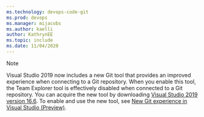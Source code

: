 ```yaml
---
ms.technology: devops-code-git 
ms.prod: devops
ms.manager: mijacobs
ms.author: kaelli
author: KathrynEE
ms.topic: include
ms.date: 11/04/2020
---
```


> [!NOTE]   
> Visual Studio 2019 now includes a new Git tool that provides an improved experience when connecting to a Git repository. When you enable this tool, the Team Explorer tool is effectively disabled when connected to a Git repository.  You can acquire the new tool by downloading [Visual Studio 2019 version 16.6](/visualstudio/releases/2019/release-notes-v16.6). To enable and use the new tool, see [New Git experience in Visual Studio (Preview)](/visualstudio/ide/git-with-visual-studio).  